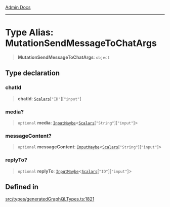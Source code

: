 [Admin Docs](/)

***

# Type Alias: MutationSendMessageToChatArgs

> **MutationSendMessageToChatArgs**: `object`

## Type declaration

### chatId

> **chatId**: [`Scalars`](Scalars.md)\[`"ID"`\]\[`"input"`\]

### media?

> `optional` **media**: [`InputMaybe`](InputMaybe.md)\<[`Scalars`](Scalars.md)\[`"String"`\]\[`"input"`\]\>

### messageContent?

> `optional` **messageContent**: [`InputMaybe`](InputMaybe.md)\<[`Scalars`](Scalars.md)\[`"String"`\]\[`"input"`\]\>

### replyTo?

> `optional` **replyTo**: [`InputMaybe`](InputMaybe.md)\<[`Scalars`](Scalars.md)\[`"ID"`\]\[`"input"`\]\>

## Defined in

[src/types/generatedGraphQLTypes.ts:1821](https://github.com/Suyash878/talawa-api/blob/cfd688207611ba245c99edd8dbaccb2cdbf6a043/src/types/generatedGraphQLTypes.ts#L1821)
